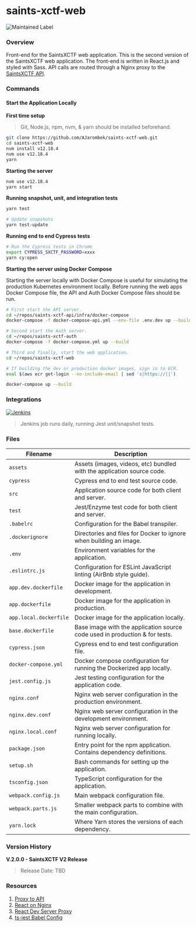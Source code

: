 # saints-xctf-web

![Maintained Label](https://img.shields.io/badge/Maintained-Yes-brightgreen?style=for-the-badge)

### Overview

Front-end for the SaintsXCTF web application.  This is the second version of the SaintsXCTF web application.  The 
front-end is written in React.js and styled with Sass.  API calls are routed through a Nginx proxy to the 
[SaintsXCTF API](https://github.com/AJarombek/saints-xctf-api).

### Commands

#### Start the Application Locally

**First time setup**

> Git, Node.js, npm, nvm, & yarn should be installed beforehand.

```bash
git clone https://github.com/AJarombek/saints-xctf-web.git 
cd saints-xctf-web
nvm install v12.18.4
nvm use v12.18.4
yarn
```

**Starting the server**

```bash
nvm use v12.18.4
yarn start
```

**Running snapshot, unit, and integration tests**

```bash
yarn test

# Update snapshots
yarn test-update
```

**Running end to end Cypress tests**

```bash
# Run the Cypress tests in Chrome
export CYPRESS_SXCTF_PASSWORD=xxxx
yarn cy:open
```

**Starting the server using Docker Compose**

Starting the server locally with Docker Compose is useful for simulating the production Kubernetes environment locally.
Before running the web apps Docker Compose file, the API and Auth Docker Compose files should be run.

```bash
# First start the API server.
cd ~/repos/saints-xctf-api/infra/docker-compose
docker-compose -f docker-compose-api.yml --env-file .env.dev up --build

# Second start the Auth server.
cd ~/repos/saints-xctf-auth
docker-compose -f docker-compose.yml up --build

# Third and finally, start the web application.
cd ~/repos/saints-xctf-web

# If building the dev or production docker images, sign in to ECR.
eval $(aws ecr get-login --no-include-email | sed 's|https://||')

docker-compose up --build
```

### Integrations

[![Jenkins](https://img.shields.io/badge/Jenkins-%20saints--xctf--web--test-blue?style=for-the-badge)](https://jenkins.jarombek.io/job/saints-xctf/job/web/job/saints-xctf-web-test/)
> Jenkins job runs daily, running Jest unit/snapshot tests.

### Files

| Filename                 | Description                                                                |
|--------------------------|----------------------------------------------------------------------------|
| `assets`                 | Assets (images, videos, etc) bundled with the application source code.     |
| `cypress`                | Cypress end to end test source code.                                       |
| `src`                    | Application source code for both client and server.                        |
| `test`                   | Jest/Enzyme test code for both client and server.                          |
| `.babelrc`               | Configuration for the Babel transpiler.                                    |
| `.dockerignore`          | Directories and files for Docker to ignore when building an image.         |
| `.env`                   | Environment variables for the application.                                 |
| `.eslintrc.js`           | Configuration for ESLint JavaScript linting (AirBnb style guide).          |
| `app.dev.dockerfile`     | Docker image for the application in development.                           |
| `app.dockerfile`         | Docker image for the application in production.                            |
| `app.local.dockerfile`   | Docker image for the application locally.                                  |
| `base.dockerfile`        | Base image with the application source code used in production & for tests.|
| `cypress.json`           | Cypress end to end test configuration file.                                |
| `docker-compose.yml`     | Docker compose configuration for running the Dockerized app locally.       |
| `jest.config.js`         | Jest testing configuration for the application code.                       |
| `nginx.conf`             | Nginx web server configuration in the production environment.              |
| `nginx.dev.conf`         | Nginx web server configuration in the development environment.             |
| `nginx.local.conf`       | Nginx web server configuration for running locally.                        |
| `package.json`           | Entry point for the npm application.  Contains dependency definitions.     |
| `setup.sh`               | Bash commands for setting up the application.                              |
| `tsconfig.json`          | TypeScript configuration for the application.                              |
| `webpack.config.js`      | Main webpack configuration file.                                           |
| `webpack.parts.js`       | Smaller webpack parts to combine with the main configuration.              |
| `yarn.lock`              | Where Yarn stores the versions of each dependency.                         | 

### Version History

**V.2.0.0 - SaintsXCTF V2 Release**

> Release Date: TBD

### Resources

1. [Proxy to API](https://www.freecodecamp.org/news/never-use-an-absolute-path-for-your-apis-again-9ee9199563be/)
2. [React on Nginx](https://medium.com/@timmykko/deploying-create-react-app-with-nginx-and-ubuntu-e6fe83c5e9e7)
3. [React Dev Server Proxy](https://stackoverflow.com/a/46202705)
4. [ts-jest Babel Config](https://kulshekhar.github.io/ts-jest/user/config/babelConfig)
